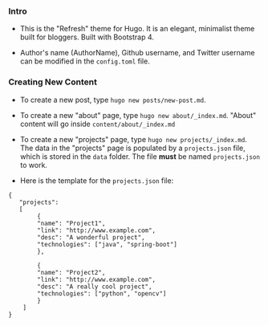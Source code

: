 ### Intro

- This is the "Refresh" theme for Hugo. It is an elegant, minimalist theme built for bloggers. Built with Bootstrap 4.

- Author's name (AuthorName), Github username, and Twitter username can be modified in the `config.toml` file.

### Creating New Content

- To create a new post, type `hugo new posts/new-post.md`.

- To create a new "about" page, type `hugo new about/_index.md`. "About" content will go inside `content/about/_index.md`

- To create a new "projects" page, type `hugo new projects/_index.md`. The data in the "projects" page is populated by a `projects.json` file, which is stored in the `data` folder. The file __must__ be named `projects.json` to work.

- Here is the template for the `projects.json` file:

```
{
   "projects": 
   [
        {
        "name": "Project1",
        "link": "http://www.example.com",
        "desc": "A wonderful project",
        "technologies": ["java", "spring-boot"]
        },

        {
        "name": "Project2",
        "link": "http://www.example.com",
        "desc": "A really cool project",
        "technologies": ["python", "opencv"]
        }
    ]
}
```


